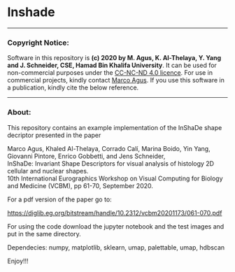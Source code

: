 # Inshade

-----

### Copyright Notice:  
Software in this repository is **(c) 2020 by M. Agus, K. Al-Thelaya, Y. Yang and J. Schneider, CSE, Hamad Bin Khalifa University**.
It can be used for non-commercial purposes under the [CC-NC-ND 4.0 licence](https://creativecommons.org/licenses/by-nc-nd/4.0/legalcode). For use in commercial projects, kindly contact [Marco Agus](mailto:magus@hbku.edu.qa). If you use this software in a publication, kindly cite the below reference.

-----

### About:

This repository contains an example implementation of the InShaDe shape decriptor presented in the paper

Marco Agus, Khaled Al-Thelaya, Corrado Calí, Marina Boido, Yin Yang, Giovanni Pintore, Enrico Gobbetti, and Jens Schneider,  
InShaDe: Invariant Shape Descriptors for visual analysis of histology 2D cellular and nuclear shapes.  
10th International Eurographics Workshop on Visual Computing for Biology and Medicine (VCBM), pp 61-70, September 2020.

For a pdf version of the paper go to:

https://diglib.eg.org/bitstream/handle/10.2312/vcbm20201173/061-070.pdf

For using the code download the jupyter notebook and the test images and put in the same directory.


Dependecies:
  numpy, matplotlib, sklearn, umap, palettable, umap, hdbscan
  
  
Enjoy!!!

